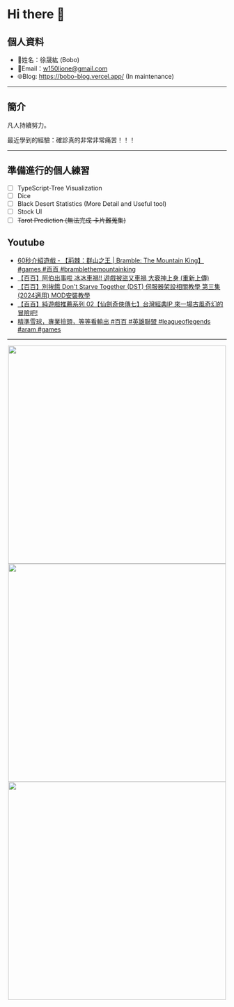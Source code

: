 # Hi there 👋

## 個人資料

- 🤖姓名：徐晟紘 (Bobo)
- 📧Email：<a href="mailto:w150lione@gmail.com">w150lione@gmail.com</a>
- 🌐Blog: <a href="https://bobo-blog.vercel.app/">https://bobo-blog.vercel.app/</a> (In maintenance)

***

## 簡介

凡人持續努力。

最近學到的經驗：確診真的非常非常痛苦！！！

***

## 準備進行的個人練習

- [ ] TypeScript-Tree Visualization
- [ ] Dice
- [ ] Black Desert Statistics (More Detail and Useful tool)
- [ ] Stock UI
- [ ] ~~Tarot Prediction (無法完成 卡片難蒐集)~~

## Youtube
<!-- YOUTUBE:START -->
- [60秒介紹遊戲 - 【荊棘：群山之王 | Bramble: The Mountain King】 #games #百百 #bramblethemountainking](https://www.youtube.com/watch?v=cfVKj-Fwfq8)
- [【百百】阿伯出事啦 冰冰車禍!! 遊戲被盜又車禍 大衰神上身 &lpar;重新上傳&rpar;](https://www.youtube.com/watch?v=vWlIJ_fn_Os)
- [【百百】別挨餓 Don&#39;t Starve Together &lpar;DST&rpar; 伺服器架設相關教學 第三集 &lpar;2024適用&rpar; MOD安裝教學](https://www.youtube.com/watch?v=2ASNnyMmbAs)
- [【百百】純遊戲推薦系列 02【仙劍奇俠傳七】台灣經典IP 來一場古風奇幻的冒險吧!](https://www.youtube.com/watch?v=o-kix-g8ck8)
- [精準雪球，專業撿頭，等等看輸出 #百百 #英雄聯盟 #leagueoflegends #aram #games](https://www.youtube.com/watch?v=yFkc6BVw4-U)
<!-- YOUTUBE:END -->

<!-- - [ ] TypeScript-Tree Visualization
    <div class="container">
    <div class="skills not_start">0%</div>
    </div>
- [ ] Scroll Animation Simple 01
    <div class="container">
    <div class="skills twity">10%</div>
    </div>
- [ ] Simple UI Components (button)
    <div class="container">
    <div class="skills not_start">0%</div>
    </div>
- [ ] Tarot Prediction
    <div class="container">
    <div class="skills not_start">0%</div>
    </div>
- [X] Card Draw Probability Simulation
    <div class="container">
    <div class="skills ninty">90%</div>
    </div>
- [X] Webpage Thumbnail Maker(Bookmark)
    <div class="container">
    <div class="skills ninty">90%</div>
    </div>

<style>
.container {
    width: 18%;
    background-color: dimgray;
    border-radius: 15px;

}
.skills {
    text-align: right;
    line-height: 20px;
    color: white;
    border-radius: 15px;
    padding-right: 3px;
}
.not_start {

}
.twity {width: 20%; background-color: #a2cffe;}
.ninty {width: 90%; background-color: #a2cffe;}
</style> -->

***

<!-- ![Leetcode Stats](https://leetcard.jacoblin.cool/lione1234) -->

<div align=center><img width="500" src ="https://leetcard.jacoblin.cool/lione1234"/></div>

<!-- ![Anurag's GitHub stats](https://github-readme-stats.vercel.app/api?username=bobo100&show_icons=true&theme=radical) -->

<div align=center><img width="500" src ="https://github-readme-stats.vercel.app/api?username=bobo100&show_icons=true&theme=radical"/></div>

<!-- ![Top Langs](https://github-readme-stats.vercel.app/api/top-langs/?username=bobo100&layout=compact) -->

<div align=center><img width="500" src ="https://github-readme-stats.vercel.app/api/top-langs/?username=bobo100&layout=compact"/></div>
